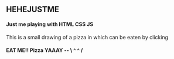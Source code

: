 ## HEHEJUSTME


#### Just me playing with HTML CSS JS 


This is a small drawing of a pizza in which can be eaten by clicking 

#### EAT ME!! Pizza  YAAAY  --  \ ^ ^ / 
